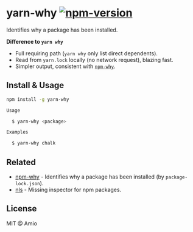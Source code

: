 # yarn-why [![npm-version][npm-badge]][npm-link]

Identifies why a package has been installed.

__Difference to `yarn why`__

- Full requiring path (`yarn why` only list direct dependents).
- Read from `yarn.lock` locally (no network request), blazing fast.
- Simpler output, consistent with [`npm-why`](https://www.npmjs.com/package/npm-why).

## Install & Usage

```bash
npm install -g yarn-why
```

```bash
Usage

  $ yarn-why <package>

Examples

  $ yarn-why chalk
```

## Related

- [npm-why][npm-why-link] - Identifies why a package has been installed (by `package-lock.json`).
- [nls][nls-link] - Missing inspector for npm packages.

## License

MIT @ Amio

[amio-link]: https://github.com/amio
[npm-badge]: https://badgen.net/npm/v/yarn-why
[npm-link]: https://www.npmjs.com/package/yarn-why
[nls-link]: https://github.com/amio/nls
[npm-why-link]: https://github.com/amio/npm-why
